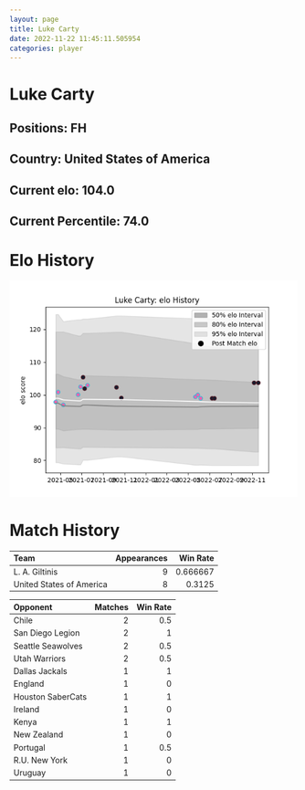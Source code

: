 ```yaml
---  
layout: page  
title: Luke Carty  
date: 2022-11-22 11:45:11.505954  
categories: player  
---
```

# Luke Carty

## Positions: FH

## Country: United States of America

## Current elo: 104.0

## Current Percentile: 74.0

# Elo History


![elo history](history_LukeCarty.png)
# Match History


| Team                     |   Appearances |   Win Rate |
|:-------------------------|--------------:|-----------:|
| L. A. Giltinis           |             9 |   0.666667 |
| United States of America |             8 |   0.3125   |

| Opponent          |   Matches |   Win Rate |
|:------------------|----------:|-----------:|
| Chile             |         2 |        0.5 |
| San Diego Legion  |         2 |        1   |
| Seattle Seawolves |         2 |        0.5 |
| Utah Warriors     |         2 |        0.5 |
| Dallas Jackals    |         1 |        1   |
| England           |         1 |        0   |
| Houston SaberCats |         1 |        1   |
| Ireland           |         1 |        0   |
| Kenya             |         1 |        1   |
| New Zealand       |         1 |        0   |
| Portugal          |         1 |        0.5 |
| R.U. New York     |         1 |        0   |
| Uruguay           |         1 |        0   |